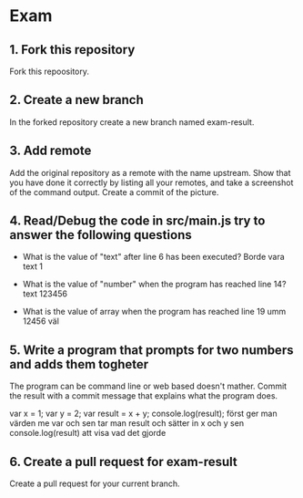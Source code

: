 # Exam

## 1. Fork this repository

Fork this repoository.

## 2. Create a new branch

In the forked repository create a new branch named exam-result.

## 3. Add remote

Add the original repository as a remote with the name upstream. Show that you have done it correctly by listing all your remotes, and take a screenshot of the command output. Create a commit of the picture.

## 4. Read/Debug the code in src/main.js try to answer the following questions

- What is the value of "text" after line 6 has been executed?
  Borde vara text 1

- What is the value of "number" when the program has reached line 14?
  text 123456

- What is the value of array when the program has reached line 19
  umm 12456 väl

## 5. Write a program that prompts for two numbers and adds them togheter

The program can be command line or web based doesn't mather. Commit the result with a commit message that explains what the program does.

var x = 1;
var y = 2;
var result = x + y;
console.log(result);
först ger man värden me var och sen tar man result och sätter in x och y sen console.log(result) att visa vad det gjorde

## 6. Create a pull request for exam-result

Create a pull request for your current branch.
